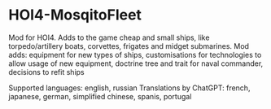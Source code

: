 # HOI4-MosqitoFleet
Mod for HOI4. Adds to the game cheap and small ships, like torpedo/artillery boats, corvettes, frigates and midget submarines.
Mod adds: equipment for new types of ships, customisations for technologies to allow usage of new equipment, doctrine tree and trait for naval commander, decisions to refit ships

Supported languages: english, russian
Translations by ChatGPT: french, japanese, german, simplified chinese, spanis, portugal
